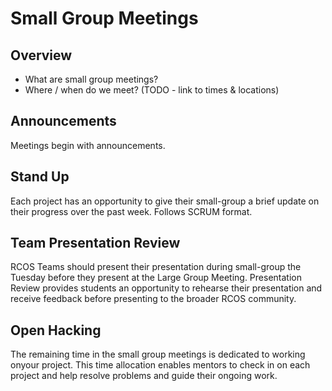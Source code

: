 # Small Group Meetings

## Overview
- What are small group meetings?
- Where / when do we meet? (TODO - link to times & locations)

## Announcements
Meetings begin with announcements.

## Stand Up
Each project has an opportunity to give their small-group a brief update on their progress over the past week. Follows SCRUM format.

## Team Presentation Review
RCOS Teams should present their presentation during small-group the Tuesday before they present at the Large Group Meeting. Presentation Review provides students an opportunity to rehearse their presentation and receive feedback before presenting to the broader RCOS community.

## Open Hacking
The remaining time in the small group meetings is dedicated to working onyour project. This time allocation enables mentors to check in on each project and help resolve problems and guide their ongoing work.
